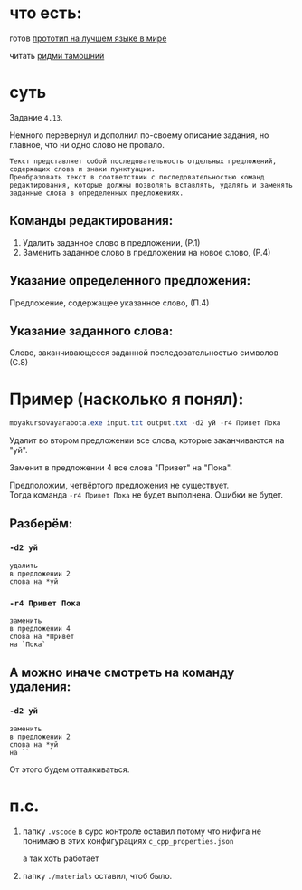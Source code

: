 # что есть:

готов [прототип на лучшем языке в мире](./js-proto/)

читать [ридми тамошний](js-proto/README.md)

# cуть

Задание `4.13`.

Немного перевернул и дополнил по-своему описание задания, но главное, что ни одно слово не пропало.

    Текст представляет собой последовательность отдельных предложений, содержащих слова и знаки пунктуации.
    Преобразовать текст в соответствии с последовательностью команд редактирования, которые должны позволять вставлять, удалять и заменять заданные слова в определенных предложениях.

## Команды редактирования:
1. Удалить заданное слово в предложении, (Р.1)
2. Заменить заданное слово в предложении на новое слово, (Р.4)

## Указание определенного предложения:
Предложение, содержащее указанное слово, (П.4)

## Указание заданного слова:
Слово, заканчивающееся заданной последовательностью символов (С.8)


# Пример (насколько я понял):
```powershell
moyakursovayarabota.exe input.txt output.txt -d2 уй -r4 Привет Пока
```

Удалит во втором предложении все слова, которые заканчиваются на "уй".

Заменит в предложении 4 все слова "Привет" на "Пока".

Предположим, четвёртого предложения не существует.\
Тогда команда `-r4 Привет Пока` не будет выполнена. Ошибки не будет.

## Разберём:

### `-d2 уй`

    удалить
    в предложении 2
    слова на *уй

### `-r4 Привет Пока`

    заменить
    в предложении 4
    слова на *Привет
    на `Пока`

## А можно иначе смотреть на команду удаления:

### `-d2 уй`

    заменить
    в предложении 2
    слова на *уй
    на ``

От этого будем отталкиваться.


# п.с.

1. папку `.vscode` в сурс контроле оставил потому что нифига не понимаю в этих конфигурациях `c_cpp_properties.json`

    а так хоть работает

2. папку `./materials` оставил, чтоб было.
